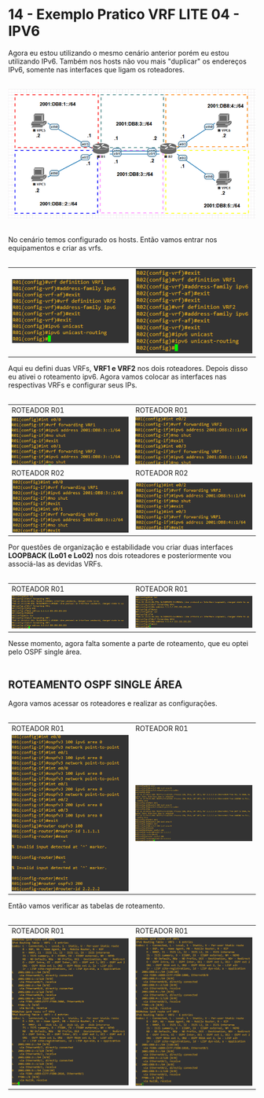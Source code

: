 # 14 - Exemplo Pratico VRF LITE 04 - IPV6

Agora eu estou utilizando o mesmo cenário anterior porém eu estou utilizando IPv6. Também nos hosts não vou mais "duplicar" os endereços IPv6, somente nas interfaces que ligam os roteadores. <br></br>  

![CENÁRIO](Imagens/01.png) <br></br>

No cenário temos configurado os hosts. Então vamos entrar nos equipamentos e criar as vrfs. <br></br>

<table>
      <tr>
          <td width="50%"><img src="Imagens/R01/01.png"></img></td>
          <td width="50%"><img src="Imagens/R02/01.png"></img></td>
      </tr>
</table>

Aqui eu defini duas VRFs, **VRF1 e VRF2** nos dois roteadores. Depois disso eu ativei o roteamento ipv6. Agora vamos colocar as interfaces nas respectivas VRFs e configurar seus IPs. <br></br>

<table>
      <tr>
          <td width="50%">ROTEADOR R01</td>
          <td width="50%">ROTEADOR R01</td>
      </tr>
      <tr>
          <td width="50%"><img src="Imagens/R01/02.png"></img></td>
          <td width="50%"><img src="Imagens/R01/03.png"></img></td>
      </tr>
      <tr>
          <td width="50%">ROTEADOR R02</td>
          <td width="50%">ROTEADOR R02</td>
      </tr>
      <tr>
          <td width="50%"><img src="Imagens/R02/02.png"></img></td>
          <td width="50%"><img src="Imagens/R02/03.png"></img></td>
      </tr>
</table>

Por questões de organização e estabilidade vou criar duas interfaces **LOOPBACK (Lo01 e Lo02)** nos dois roteadores e posteriormente vou associá-las as devidas VRFs. <br></br>

<table>
      <tr>
          <td width="50%">ROTEADOR R01</td>
          <td width="50%">ROTEADOR R01</td>
      </tr>
      <tr>
          <td width="50%"><img src="Imagens/R01/04.png"></img></td>
          <td width="50%"><img src="Imagens/R02/04.png"></img></td>
      </tr>
</table>

Nesse momento, agora falta somente a parte de roteamento, que eu optei pelo OSPF single área. <br></br>

## ROTEAMENTO OSPF SINGLE ÁREA

Agora vamos acessar os roteadores e realizar as configurações. <br></br>

<table>
      <tr>
          <td width="50%">ROTEADOR R01</td>
          <td width="50%">ROTEADOR R01</td>
      </tr>
      <tr>
          <td width="50%"><img src="Imagens/R01/05.png"></img></td>
          <td width="50%"><img src="Imagens/R02/05.png"></img></td>
      </tr>
</table>

Então vamos verificar as tabelas de roteamento. <br></br>

<table>
      <tr>
          <td width="50%">ROTEADOR R01</td>
          <td width="50%">ROTEADOR R01</td>
      </tr>
      <tr>
          <td width="50%"><img src="Imagens/R01/06.png"></img></td>
          <td width="50%"><img src="Imagens/R02/06.png"></img></td>
      </tr>
</table>